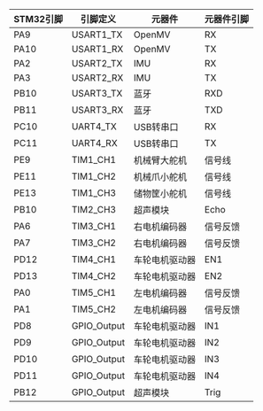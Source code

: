 |STM32引脚|	引脚定义|	元器件	|元器件引脚
|----|----|----|----|
|PA9|	USART1_TX|	OpenMV	|RX
PA10|	USART1_RX|	OpenMV	|TX
PA2|	USART2_TX|	IMU	|RX
PA3|	USART2_RX|	IMU	|TX
PB10|	USART3_TX|	蓝牙|	RXD
PB11|	USART3_RX|	蓝牙|	TXD
PC10|	UART4_TX|	USB转串口|	RX
PC11|	UART4_RX|	USB转串口|	TX
PE9	|TIM1_CH1|	机械臂大舵机|	信号线
PE11|	TIM1_CH2|	机械爪小舵机|	信号线
PE13|	TIM1_CH3|	储物筐小舵机|	信号线
PB10|	TIM2_CH3|	超声模块	|Echo
PA6	|TIM3_CH1|	右电机编码器|	信号反馈
PA7	|TIM3_CH2|	右电机编码器|	信号反馈
PD12|	TIM4_CH1|	车轮电机驱动器|	EN1
PD13|	TIM4_CH2|	车轮电机驱动器|	EN2
PA0	|TIM5_CH1	|左电机编码器	|信号反馈
PA1	|TIM5_CH2	|左电机编码器	|信号反馈
PD8	|GPIO_Output|	车轮电机驱动器	|IN1
PD9	|GPIO_Output|	车轮电机驱动器	|IN2
PD10|	GPIO_Output|	车轮电机驱动器	|IN3
PD11|	GPIO_Output|	车轮电机驱动器	|IN4
PB12|	GPIO_Output|	超声模块	|Trig

